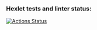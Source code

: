 ### Hexlet tests and linter status:
[![Actions Status](https://github.com/Kaonashi-IT/frontend-project-44/actions/workflows/hexlet-check.yml/badge.svg)](https://github.com/Kaonashi-IT/frontend-project-44/actions)